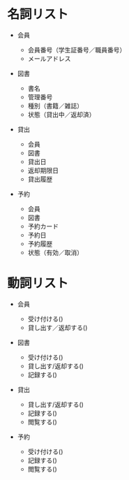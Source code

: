 # 名詞リスト
- 会員
  - 会員番号（学生証番号／職員番号）
  - メールアドレス

- 図書
  - 書名
  - 管理番号
  - 種別（書籍／雑誌）
  - 状態（貸出中／返却済）

- 貸出
  - 会員
  - 図書
  - 貸出日
  - 返却期限日
  - 貸出履歴

- 予約
  - 会員
  - 図書
  - 予約カード
  - 予約日
  - 予約履歴
  - 状態（有効／取消）



# 動詞リスト
- 会員
  + 受け付ける()
  + 貸し出す／返却する()

- 図書
  + 受け付ける()
  + 貸し出す/返却する()
  + 記録する()

- 貸出
  + 貸し出す/返却する()
  + 記録する()
  + 閲覧する()

- 予約
  + 受け付ける()
  + 記録する()
  + 閲覧する()
